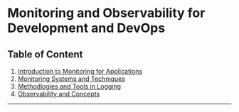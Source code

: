 # Monitoring and Observability for Development and DevOps

## Table of Content
1. [Introduction to Monitoring for Applications](./intro_monitoring.md)
2. [Monitoring Systems and Techniques](./monitoring_systems_and_techniques.md)
3. [Methodlogies and Tools in Logging]()
4. [Observability and Concepts]()

---
